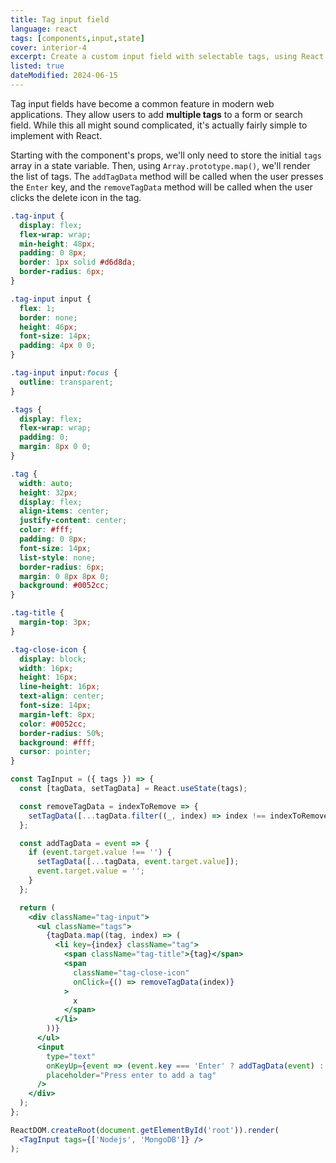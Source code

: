 ```yaml
---
title: Tag input field
language: react
tags: [components,input,state]
cover: interior-4
excerpt: Create a custom input field with selectable tags, using React.
listed: true
dateModified: 2024-06-15
---
```


Tag input fields have become a common feature in modern web applications. They allow users to add **multiple tags** to a form or search field. While this all might sound complicated, it's actually fairly simple to implement with React.

Starting with the component's props, we'll only need to store the initial `tags` array in a state variable. Then, using `Array.prototype.map()`, we'll render the list of tags. The `addTagData` method will be called when the user presses the `Enter` key, and the `removeTagData` method will be called when the user clicks the delete icon in the tag.

```css
.tag-input {
  display: flex;
  flex-wrap: wrap;
  min-height: 48px;
  padding: 0 8px;
  border: 1px solid #d6d8da;
  border-radius: 6px;
}

.tag-input input {
  flex: 1;
  border: none;
  height: 46px;
  font-size: 14px;
  padding: 4px 0 0;
}

.tag-input input:focus {
  outline: transparent;
}

.tags {
  display: flex;
  flex-wrap: wrap;
  padding: 0;
  margin: 8px 0 0;
}

.tag {
  width: auto;
  height: 32px;
  display: flex;
  align-items: center;
  justify-content: center;
  color: #fff;
  padding: 0 8px;
  font-size: 14px;
  list-style: none;
  border-radius: 6px;
  margin: 0 8px 8px 0;
  background: #0052cc;
}

.tag-title {
  margin-top: 3px;
}

.tag-close-icon {
  display: block;
  width: 16px;
  height: 16px;
  line-height: 16px;
  text-align: center;
  font-size: 14px;
  margin-left: 8px;
  color: #0052cc;
  border-radius: 50%;
  background: #fff;
  cursor: pointer;
}
```

```jsx
const TagInput = ({ tags }) => {
  const [tagData, setTagData] = React.useState(tags);

  const removeTagData = indexToRemove => {
    setTagData([...tagData.filter((_, index) => index !== indexToRemove)]);
  };

  const addTagData = event => {
    if (event.target.value !== '') {
      setTagData([...tagData, event.target.value]);
      event.target.value = '';
    }
  };

  return (
    <div className="tag-input">
      <ul className="tags">
        {tagData.map((tag, index) => (
          <li key={index} className="tag">
            <span className="tag-title">{tag}</span>
            <span
              className="tag-close-icon"
              onClick={() => removeTagData(index)}
            >
              x
            </span>
          </li>
        ))}
      </ul>
      <input
        type="text"
        onKeyUp={event => (event.key === 'Enter' ? addTagData(event) : null)}
        placeholder="Press enter to add a tag"
      />
    </div>
  );
};

ReactDOM.createRoot(document.getElementById('root')).render(
  <TagInput tags={['Nodejs', 'MongoDB']} />
);
```
